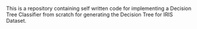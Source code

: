 This is a repository containing self written code for implementing a Decision Tree Classifier from scratch for generating the Decision Tree for IRIS Dataset.
